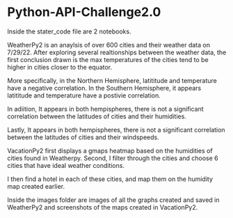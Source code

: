 # Python-API-Challenge2.0

Inside the stater_code file are 2 notebooks. 

WeatherPy2 is an anaylsis of over 600 cities and their weather data on 7/29/22. After exploring several realtionships between the weather data, the first conclusion drawn is the max temperatures of the cities tend to be higher in cities closer to the equator.

More specifically, in the Northern Hemisphere, latititude and temperature have a negative correlation. In the Southern Hemisphere, it appears latititude and temperature have a postivie correlation.

In adiition, It appears in both hempispheres, there is not a significant correlation between the latitudes of cities and their humidities.

Lastly, It appears in both hempispheres, there is not a significant correlation between the latitudes of cities and their windspeeds.

VacationPy2 first displays a gmaps heatmap based on the humidities of cities found in Weatherpy. Second, I filter through the cities and choose 6 cities that have ideal weather conditions. 

I then find a hotel in each of these cities, and map them on the humidity map created earlier. 

Inside the images folder are images of all the graphs created and saved in WeatherPy2 and screenshots of the maps created in VacationPy2. 
